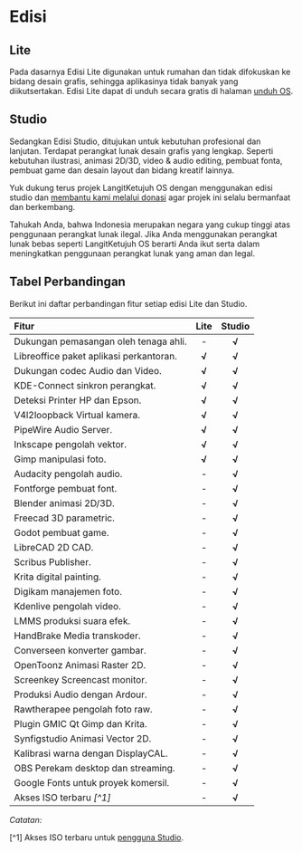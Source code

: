 # Edisi

## Lite

Pada dasarnya Edisi Lite digunakan untuk rumahan dan tidak difokuskan ke bidang desain grafis, sehingga aplikasinya tidak banyak yang diikutsertakan. Edisi Lite dapat di unduh secara gratis di halaman <a href="https://langitketujuh.id/os/unduh" target="_blank">unduh OS</a>.

## Studio

Sedangkan Edisi Studio, ditujukan untuk kebutuhan profesional dan lanjutan. Terdapat perangkat lunak desain grafis yang lengkap. Seperti kebutuhan ilustrasi, animasi 2D/3D, video & audio editing, pembuat fonta, pembuat game dan desain layout dan bidang kreatif lainnya.

Yuk dukung terus projek LangitKetujuh OS dengan menggunakan edisi studio dan <a href="https://langitketujuh.id/donasi" target="_blank">membantu kami melalui donasi</a> agar projek ini selalu bermanfaat dan berkembang.

Tahukah Anda, bahwa Indonesia merupakan negara yang cukup tinggi atas penggunaan perangkat lunak ilegal. Jika Anda menggunakan perangkat lunak bebas seperti LangitKetujuh OS berarti Anda ikut serta dalam meningkatkan penggunaan perangkat lunak yang aman dan legal.

## Tabel Perbandingan

Berikut ini daftar perbandingan fitur setiap edisi Lite dan Studio.

Fitur | Lite | Studio
:--- | :---: | :---:
Dukungan pemasangan oleh tenaga ahli. | - | **√**
Libreoffice paket aplikasi perkantoran. | **√** | **√**
Dukungan codec Audio dan Video. | **√** | **√**
KDE-Connect sinkron perangkat. | **√** | **√**
Deteksi Printer HP dan Epson. | **√** | **√**
V4l2loopback Virtual kamera. | **√** | **√**
PipeWire Audio Server. | **√** | **√**
Inkscape pengolah vektor. | **√** | **√**
Gimp manipulasi foto. | **√** | **√**
Audacity pengolah audio. | - | **√**
Fontforge pembuat font. | - | **√**
Blender animasi 2D/3D. | - | **√**
Freecad 3D parametric. | - | **√**
Godot pembuat game. | - | **√**
LibreCAD 2D CAD. | - | **√**
Scribus Publisher. | - | **√**
Krita digital painting. | - | **√**
Digikam manajemen foto. | - | **√**
Kdenlive pengolah video. | - | **√**
LMMS produksi suara efek. | - | **√**
HandBrake Media transkoder. | - | **√**
Converseen konverter gambar. | - | **√**
OpenToonz Animasi Raster 2D. | - | **√**
Screenkey Screencast monitor. | - | **√**
Produksi Audio dengan Ardour. | - | **√**
Rawtherapee pengolah foto raw. | - | **√**
Plugin GMIC Qt Gimp dan Krita. | - | **√**
Synfigstudio Animasi Vector 2D. | - | **√**
Kalibrasi warna dengan DisplayCAL. | - | **√**
OBS Perekam desktop dan streaming. | - | **√**
Google Fonts untuk proyek komersil. | - | **√**
Akses ISO terbaru _[^1]_ | -  | **√**

*Catatan:*

[^1] Akses ISO terbaru untuk <a href="https://langitketujuh.id/pro" target="_blank">pengguna Studio</a>.
